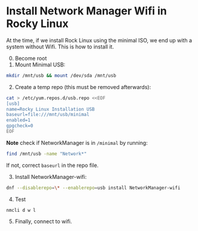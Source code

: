 # Install Network Manager Wifi in Rocky Linux

At the time, if we install Rock Linux using the minimal ISO, we end up with a system without Wifi. This is how to install it.

0. Become root
1. Mount Minimal USB:

```bash
mkdir /mnt/usb && mount /dev/sda /mnt/usb
```

2. Create a temp repo (this must be removed afterwards):

```bash
cat > /etc/yum.repos.d/usb.repo <<EOF
[usb]
name=Rocky Linux Installation USB
baseurl=file:///mnt/usb/minimal
enabled=1
gpgcheck=0
EOF
```
**Note** check if NetworkManager is in `/minimal` by running:

```bash
find /mnt/usb -name "Network*"
```

If not, correct `baseurl` in the repo file.

3. Install NetworkManager-wifi:

```bash
dnf --disablerepo=\* --enablerepo=usb install NetworkManager-wifi
```

4. Test

```
nmcli d w l
```

5. Finally, connect to wifi.



